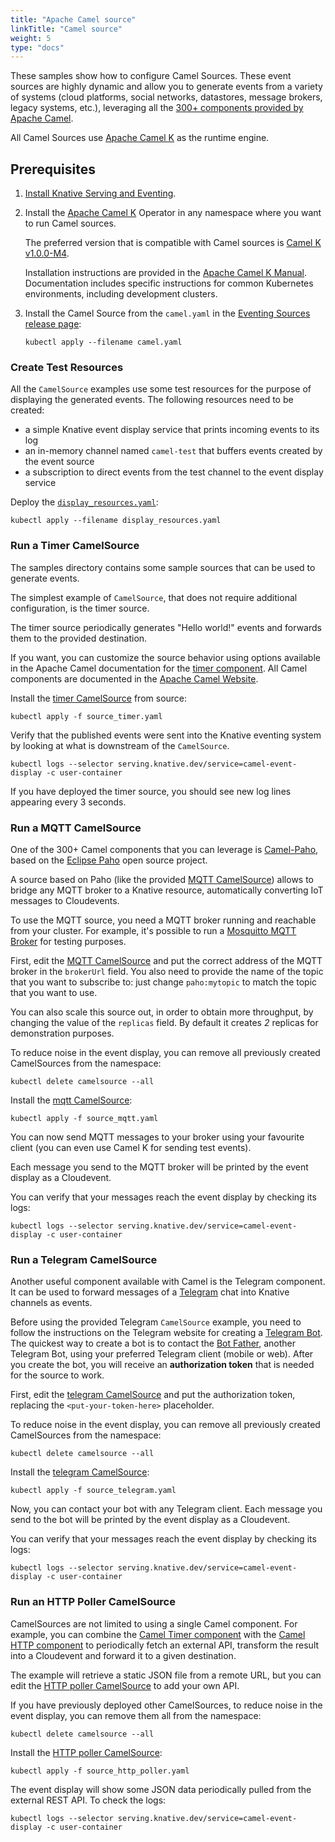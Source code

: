 ```yaml
---
title: "Apache Camel source"
linkTitle: "Camel source"
weight: 5
type: "docs"
---
```


These samples show how to configure Camel Sources. These event sources are highly dynamic and allow you to
generate events from a variety of systems (cloud platforms, social networks, datastores, message brokers, legacy systems, etc.), 
leveraging all the [300+ components provided by Apache Camel](https://camel.apache.org/components/latest/).

All Camel Sources use [Apache Camel K](https://github.com/apache/camel-k) as the runtime engine.

## Prerequisites

1. [Install Knative Serving and Eventing](../../../install).

1. Install the [Apache Camel K](https://github.com/apache/camel-k) Operator in
   any namespace where you want to run Camel sources.

   The preferred version that is compatible with Camel sources is
   [Camel K v1.0.0-M4](https://github.com/apache/camel-k/releases).

   Installation instructions are provided in the
   [Apache Camel K Manual](https://camel.apache.org/camel-k/latest/installation/installation.html).
   Documentation includes specific instructions for common Kubernetes
   environments, including development clusters.

1. Install the Camel Source from the `camel.yaml` in the
   [Eventing Sources release page](https://github.com/knative/eventing-contrib/releases):

   ```shell
   kubectl apply --filename camel.yaml
   ```

### Create Test Resources

All the `CamelSource` examples use some test resources for the purpose of displaying the generated events.
The following resources need to be created:

- a simple Knative event display service that prints incoming events to its log
- an in-memory channel named `camel-test` that buffers events created by the
  event source
- a subscription to direct events from the test channel to the event display
  service

Deploy the [`display_resources.yaml`](./display_resources.yaml):

```shell
kubectl apply --filename display_resources.yaml
```

### Run a Timer CamelSource

The samples directory contains some sample sources that can be used to generate
events.

The simplest example of `CamelSource`, that does not require additional
configuration, is the timer source.

The timer source periodically generates "Hello world!" events and forwards them to the provided destination. 

If you want, you can customize the source behavior using options available in
the Apache Camel documentation for the
[timer component](https://camel.apache.org/components/latest/timer-component.html).
All Camel components are documented in the
[Apache Camel Website](https://camel.apache.org/components/latest/).

Install the [timer CamelSource](source_timer.yaml) from source:

```shell
kubectl apply -f source_timer.yaml
```

Verify that the published events were sent into the Knative eventing system by
looking at what is downstream of the `CamelSource`.

```shell
kubectl logs --selector serving.knative.dev/service=camel-event-display -c user-container
```

If you have deployed the timer source, you should see new log lines appearing every
3 seconds.

### Run a MQTT CamelSource

One of the 300+ Camel components that you can leverage is [Camel-Paho](https://camel.apache.org/components/latest/paho-component.html), 
based on the [Eclipse Paho](https://www.eclipse.org/paho/) open source project.

A source based on Paho (like the provided [MQTT CamelSource](source_mqtt.yaml)) allows to bridge any MQTT broker to a Knative resource,
automatically converting IoT messages to Cloudevents.

To use the MQTT source, you need a MQTT broker running and reachable from your cluster.
For example, it's possible to run a [Mosquitto MQTT Broker](https://mosquitto.org/) for testing purposes.  

First, edit the [MQTT CamelSource](source_mqtt.yaml) and put the
correct address of the MQTT broker in the `brokerUrl` field.
You also need to provide the name of the topic that you want to subscribe to: just change `paho:mytopic` to match
the topic that you want to use.

You can also scale this source out, in order to obtain more throughput, by changing the value of the `replicas` field.
By default it creates *2* replicas for demonstration purposes.

To reduce noise in the event display, you can remove all previously created
CamelSources from the namespace:

```shell
kubectl delete camelsource --all
```

Install the [mqtt CamelSource](source_telegram.yaml):

```shell
kubectl apply -f source_mqtt.yaml
```

You can now send MQTT messages to your broker using your favourite client (you can even use Camel K for sending test events).

Each message you send to the MQTT broker will be printed by the event display as a Cloudevent.

You can verify that your messages reach the event display by checking its logs:

```shell
kubectl logs --selector serving.knative.dev/service=camel-event-display -c user-container
```


### Run a Telegram CamelSource

Another useful component available with Camel is the Telegram component. It can
be used to forward messages of a [Telegram](https://telegram.org/) chat into
Knative channels as events.

Before using the provided Telegram `CamelSource` example, you need to follow the
instructions on the Telegram website for creating a
[Telegram Bot](https://core.telegram.org/bots). The quickest way to create a bot
is to contact the [Bot Father](https://telegram.me/botfather), another Telegram
Bot, using your preferred Telegram client (mobile or web). After you create the
bot, you will receive an **authorization token** that is needed for the source
to work.

First, edit the [telegram CamelSource](source_telegram.yaml) and put the
authorization token, replacing the `<put-your-token-here>` placeholder.

To reduce noise in the event display, you can remove all previously created
CamelSources from the namespace:

```shell
kubectl delete camelsource --all
```

Install the [telegram CamelSource](source_telegram.yaml):

```shell
kubectl apply -f source_telegram.yaml
```

Now, you can contact your bot with any Telegram client. Each message you send to
the bot will be printed by the event display as a Cloudevent.

You can verify that your messages reach the event display by checking its logs:

```shell
kubectl logs --selector serving.knative.dev/service=camel-event-display -c user-container
```


### Run an HTTP Poller CamelSource

CamelSources are not limited to using a single Camel component. For example, 
you can combine the [Camel Timer component](https://camel.apache.org/components/latest/timer-component.html)
with the [Camel HTTP component](https://camel.apache.org/components/latest/http-component.html)
to periodically fetch an external API, transform the result into a Cloudevent and forward it to a 
given destination.

The example will retrieve a static JSON file from a remote URL, but you can edit the
[HTTP poller CamelSource](source_http_poller.yaml) to add your own API.

If you have previously deployed other CamelSources, to reduce noise in the event
display, you can remove them all from the namespace:

```shell
kubectl delete camelsource --all
```

Install the [HTTP poller CamelSource](source_http_poller.yaml):

```shell
kubectl apply -f source_http_poller.yaml
```

The event display will show some JSON data periodically pulled from the external
REST API. To check the logs:

```shell
kubectl logs --selector serving.knative.dev/service=camel-event-display -c user-container
```
